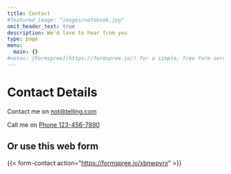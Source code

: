 ```yaml
---
title: Contact
#featured_image: "images/notebook.jpg"
omit_header_text: true
description: We'd love to hear from you
type: page
menu:
  main: {}
#notes: [Formspree](https://formspree.io/) for a simple, free form service
---
```

# Contact Details
Contact me on not@telling.com

Call me on [Phone 123-456-7890](tel:+64123-456-7890 "Call Me")

## Or use this web form

{{< form-contact action="https://formspree.io/xbnwpvrx" >}}